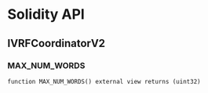# Solidity API

## IVRFCoordinatorV2

### MAX_NUM_WORDS

```solidity
function MAX_NUM_WORDS() external view returns (uint32)
```

